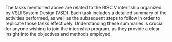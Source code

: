 The tasks mentioned above are related to the RISC V internship organized by VSLI System Design (VSD). Each task includes a detailed summary of the activities performed, as well as the subsequent steps to follow in order to replicate those tasks effectively. Understanding these summaries is crucial for anyone wishing to join the internship program, as they provide a clear insight into the objectives and methods employed.

